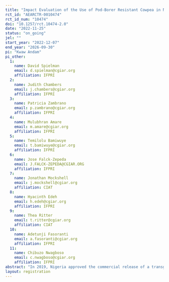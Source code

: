 ```yaml
---
title: "Impact Evaluation of the Use of Pod-Borer Resistant Cowpea in Nigeria"
rct_id: "AEARCTR-0010474"
rct_id_num: "10474"
doi: "10.1257/rct.10474-2.0"
date: "2022-11-25"
status: "on_going"
jel: ""
start_year: "2022-12-07"
end_year: "2026-09-30"
pi: "Kwaw Andam"
pi_other:
  1:
    name: David Spielman
    email: d.spielman@cgiar.org
    affiliation: IFPRI
  2:
    name: Judith Chambers
    email: j.chambers@cgiar.org
    affiliation: IFPRI
  3:
    name: Patricia Zambrano
    email: p.zambrano@cgiar.org
    affiliation: IFPRI
  4:
    name: Mulubhran Amare
    email: m.amare@cgiar.org
    affiliation: IFPRI
  5:
    name: Temilolu Bamiwuye
    email: t.bamiwuye@cgiar.org
    affiliation: IFPRI
  6:
    name: Jose Falck-Zepeda
    email: J.FALCK-ZEPEDA@CGIAR.ORG
    affiliation: IFPRI
  7:
    name: Jonathan Mockshell
    email: j.mockshell@cgiar.org
    affiliation: CIAT
  8:
    name: Hyacinth Edeh
    email: h.edeh@cgiar.org
    affiliation: IFPRI
  9:
    name: Thea Ritter
    email: t.ritter@cgiar.org
    affiliation: CIAT
  10:
    name: Adetunji Fasoranti
    email: a.fasoranti@cgiar.org
    affiliation: IFPRI
  11:
    name: Chibuzo Nwagboso
    email: c.nwagboso@cgiar.org
    affiliation: IFPRI
abstract: "In 2019, Nigeria approved the commercial release of a transgenic pod-borer insect-resistant (PBR) cowpea variety. The new variety is expected to generate yield gains of at least 20 percent and can reduce the costs of and exposure to pesticide applications, with particular benefit to female-headed households that represent a relatively large share of households engaged in cowpea production. However, the dissemination of the PBR variety is still in its early stages, such that awareness and adoption are still limited. The primary objective of the study is to estimate the impact of PBR cowpea on key productivity, income, environmental, and social outcomes at the household and farm levels in Nigeria’s main cowpea-producing regions. The study will use a cluster randomized controlled trial (c-RCT) with an encouragement design highlighted by two treatment arms. The evaluation will randomly select communities who receive PBR cowpea seed packages. There will be two treatment groups: Treatment 1 (T1) will receive PBR cowpea plus fertilizer and pesticide for 2 kg of PBR cowpea package; and treatment 2 (T2) will receive only 2 kg of PBR cowpea package. The control group (C) will receive conventional cowpea seed packages. The study will collect and analyze data from baseline, midline, and endline surveys of treatment and control farmers to estimate the causal impacts of the intervention on PBR cowpea adoption, yields, returns, pesticide use, refugia use, and other outcomes of interest. Additional analysis on the underlying mechanisms will be conducted with the help of qualitative data obtained from key informant interviews and focus group discussions with farmers, extension agents, market actors, and other stakeholders in the cowpea value chain. Findings will be used to inform an analysis of the cowpea value chain in Nigeria and the potential opportunities and constraints that may influence PBR cowpea adoption, production, and market sales. "
layout: registration
---
```


